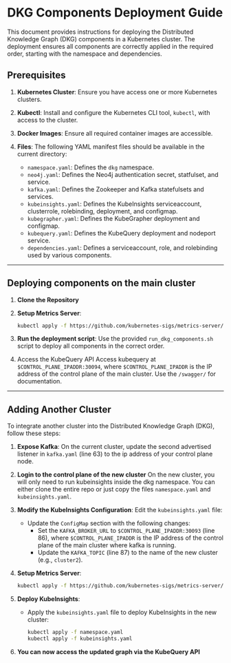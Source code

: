 # **DKG Components Deployment Guide**

This document provides instructions for deploying the Distributed Knowledge Graph (DKG) components in a Kubernetes cluster. The deployment ensures all components are correctly applied in the required order, starting with the namespace and dependencies.

## **Prerequisites**

1. **Kubernetes Cluster**:
   Ensure you have access one or more Kubernetes clusters.

2. **Kubectl**:
   Install and configure the Kubernetes CLI tool, `kubectl`, with access to the cluster.

3. **Docker Images**:
   Ensure all required container images are accessible.

4. **Files**:
   The following YAML manifest files should be available in the current directory:
   - `namespace.yaml`: Defines the `dkg` namespace.
   - `neo4j.yaml`: Defines the Neo4j authentication secret, statfulset, and service.
   - `kafka.yaml`: Defines the Zookeeper and Kafka statefulsets and services.
   - `kubeinsights.yaml`: Defines the KubeInsights serviceaccount, clusterrole, rolebinding, deployment, and configmap.
   - `kubegrapher.yaml`: Defines the KubeGrapher deployment and configmap.
   - `kubequery.yaml`: Defines the KubeQuery deployment and nodeport service.
   - `dependencies.yaml`: Defines a serviceaccount, role, and rolebinding used by various components.

---

## **Deploying components on the main cluster**

1. **Clone the Repository**

2. **Setup Metrics Server**:
    ```sh
    kubectl apply -f https://github.com/kubernetes-sigs/metrics-server/releases/latest/download/components.yaml
    ```

2. **Run the deployment script**:
   Use the provided `run_dkg_components.sh` script to deploy all components in the correct order.

3. Access the KubeQuery API
   Access kubequery at `$CONTROL_PLANE_IPADDR:30094`, where `$CONTROL_PLANE_IPADDR` is the IP address of the control plane of the main cluster. Use the `/swagger/` for documentation.

---

## **Adding Another Cluster**

To integrate another cluster into the Distributed Knowledge Graph (DKG), follow these steps:

1. **Expose Kafka**:
   On the current cluster, update the second advertised listener in `kafka.yaml` (line 63) to the ip address of your control plane node.

2. **Login to the control plane of the new cluster**
   On the new cluster, you will only need to run kubeinsights inside the dkg namespace. You can either clone the entire repo or just copy the files `namespace.yaml` and `kubeinsights.yaml`.

3. **Modify the KubeInsights Configuration**:
   Edit the `kubeinsights.yaml` file:
     - Update the `ConfigMap` section with the following changes:
       - Set the `KAFKA_BROKER_URL` to `$CONTROL_PLANE_IPADDR:30093` (line 86), where `$CONTROL_PLANE_IPADDR` is the IP address of the control plane of the main cluster where kafka is running.
       - Update the `KAFKA_TOPIC` (line 87) to the name of the new cluster (e.g., `cluster2`).

4. **Setup Metrics Server**:
    ```sh
    kubectl apply -f https://github.com/kubernetes-sigs/metrics-server/releases/latest/download/components.yaml
    ```

5. **Deploy KubeInsights**:
   - Apply the `kubeinsights.yaml` file to deploy KubeInsights in the new cluster:
     ```bash
     kubectl apply -f namespace.yaml
     kubectl apply -f kubeinsights.yaml
     ```

6. **You can now access the updated graph via the KubeQuery API**
